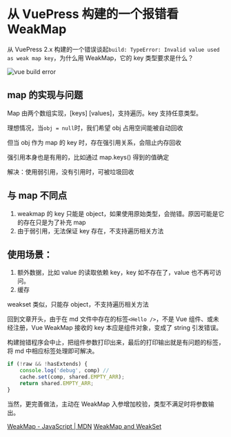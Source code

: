# 从 VuePress 构建的一个报错看 WeakMap

从 VuePress 2.x 构建的一个错误谈起`build: TypeError: Invalid value used as weak map key`，为什么用 WeakMap，它的 key 类型要求是什么？

![vue build error](https://user-images.githubusercontent.com/3146103/159602294-3f150d61-e768-4765-8eb8-860fb48f7006.png)

## map 的实现与问题

Map 由两个数组实现，[keys] [values]，支持遍历。key 支持任意类型。

理想情况，当`obj = null`时，我们希望 obj 占用空间能被自动回收

但当 obj 作为 map 的 key 时，存在强引用关系，会阻止内存回收

强引用本身也是有用的，比如通过 map.keys() 得到的值确定

解决：使用弱引用，没有引用时，可被垃圾回收

## 与 map 不同点

1. weakmap 的 key 只能是 object，如果使用原始类型，会抛错。原因可能是它的存在只是为了补充 map
2. 由于弱引用，无法保证 key 存在，不支持遍历相关方法

## 使用场景：
1. 额外数据，比如 value 的读取依赖 key，key 如不存在了，value 也不再可访问。
2. 缓存

weakset 类似，只能存 object，不支持遍历相关方法

回到文章开头，由于在 md 文件中存在的标签`<Hello />`，不是 Vue 组件、或未经注册，Vue WeakMap 接收的 key 本应是组件对象，变成了 string 引发错误。

构建抛错程序会中止，把组件参数打印出来，最后的打印输出就是有问题的标签，将 md 中相应标签处理即可解决。

```js
if (!raw && !hasExtends) {
    console.log('debug', comp) // 
    cache.set(comp, shared.EMPTY_ARR);
    return shared.EMPTY_ARR;
}
```

当然，更完善做法，主动在 WeakMap 入参增加校验，类型不满足时将参数输出。

[WeakMap - JavaScript | MDN](https://developer.mozilla.org/en-US/docs/Web/JavaScript/Reference/Global_Objects/WeakMap)
[WeakMap and WeakSet](https://javascript.info/weakmap-weakset)